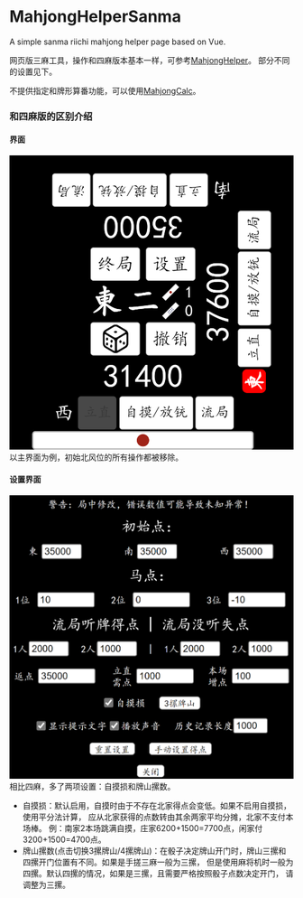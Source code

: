 # MahjongHelperSanma

A simple sanma riichi mahjong helper page based on Vue.

网页版三麻工具，操作和四麻版本基本一样，可参考[MahjongHelper](../MahjongHelper/README.md)。
部分不同的设置见下。

不提供指定和牌形算番功能，可以使用[MahjongCalc](../MahjongCalc/README.md)。

### 和四麻版的区别介绍

#### 界面
![](README/2022-04-23-23-35-05.png)
以主界面为例，初始北风位的所有操作都被移除。

#### 设置界面
![](README/2022-04-23-23-36-32.png)
相比四麻，多了两项设置：自摸损和牌山摞数。

- 自摸损：默认启用，自摸时由于不存在北家得点会变低。如果不启用自摸损，使用平分法计算，
  应从北家获得的点数转由其余两家平均分摊，北家不支付本场棒。
  例：南家2本场跳满自摸，庄家6200+1500=7700点，闲家付3200+1500=4700点。
- 牌山摞数(点击切换3摞牌山/4摞牌山)：在骰子决定牌山开门时，牌山三摞和四摞开门位置有不同。如果是手搓三麻一般为三摞，
  但是使用麻将机时一般为四摞。默认四摞的情况，如果是三摞，且需要严格按照骰子点数决定开门，
  请调整为三摞。
